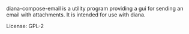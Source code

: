 diana-compose-email is a utility program providing a gui for sending
an email with attachments. It is intended for use with diana.

License: GPL-2
